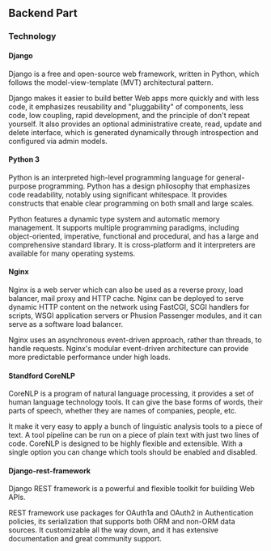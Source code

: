 ## Backend Part
### Technology
#### Django
Django is a free and open-source web framework, written in Python, which follows the model-view-template (MVT) architectural pattern. 

Django makes it easier to build better Web apps more quickly and with less code, it emphasizes reusability and "pluggability" of components, less code, low coupling, rapid development, and the principle of don't repeat yourself. It also provides an optional administrative create, read, update and delete interface, which is generated dynamically through introspection and configured via admin models. 

#### Python 3
Python is an interpreted high-level programming language for general-purpose programming. Python has a design philosophy that emphasizes code readability, notably using significant whitespace. It provides constructs that enable clear programming on both small and large scales. 

Python features a dynamic type system and automatic memory management. It supports multiple programming paradigms, including object-oriented, imperative, functional and procedural, and has a large and comprehensive standard library. It is cross-platform and it interpreters are available for many operating systems.

#### Nginx
Nginx is a web server which can also be used as a reverse proxy, load balancer, mail proxy and HTTP cache. Nginx can be deployed to serve dynamic HTTP content on the network using FastCGI, SCGI handlers for scripts, WSGI application servers or Phusion Passenger modules, and it can serve as a software load balancer.

Nginx uses an asynchronous event-driven approach, rather than threads, to handle requests. Nginx's modular event-driven architecture can provide more predictable performance under high loads.

#### Standford CoreNLP
CoreNLP is a program of natural language processing, it provides a set of human language technology tools. It can give the base forms of words, their parts of speech, whether they are names of companies, people, etc.

It make it very easy to apply a bunch of linguistic analysis tools to a piece of text. A tool pipeline can be run on a piece of plain text with just two lines of code. CoreNLP is designed to be highly flexible and extensible. With a single option you can change which tools should be enabled and disabled. 

#### Django-rest-framework
Django REST framework is a powerful and flexible toolkit for building Web APIs.

REST framework use packages for OAuth1a and OAuth2 in Authentication policies, its serialization that supports both ORM and non-ORM data sources. It customizable all the way down, and it has extensive documentation and great community support.